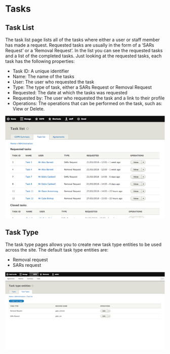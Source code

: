 # Tasks

## Task List

The task list page lists all of the tasks where either a user or staff member has made a request. Requested tasks are usually in the form of a ‘SARs Request’ or a ‘Removal Request’. In the list you can see the requested tasks and a list of the completed tasks. Just looking at the requested tasks, each task has the following properties:

* Task ID: A unique identifier
* Name: The name of the tasks
* User: The user who requested the task
* Type: The type of task, either a SARs Request or Removal Request
* Requested: The date at which the tasks was requested
* Requested by: The user who requested the task and a link to their profile
* Operations: The operations that can be performed on the task, such as: View or Delete.

![Example task list](../.gitbook/assets/task-list.png)



## Task Type

The task type pages allows you to create new task type entities to be used across the site. The default task type entities are:

* Removal request
* SARs request

![Task types example](../.gitbook/assets/task-type-entities.png)

